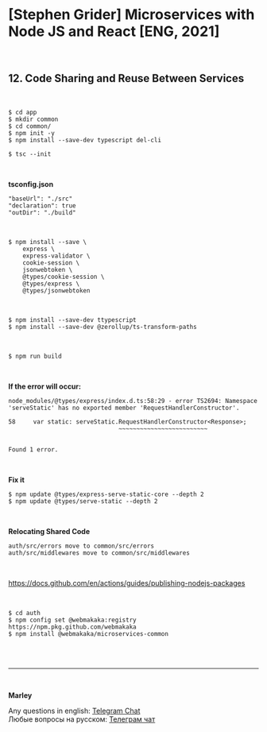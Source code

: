 # [Stephen Grider] Microservices with Node JS and React [ENG, 2021]

<br/>

## 12. Code Sharing and Reuse Between Services

<br/>

    $ cd app
    $ mkdir common
    $ cd common/
    $ npm init -y
    $ npm install --save-dev typescript del-cli

    $ tsc --init

<br/>

**tsconfig.json**

    "baseUrl": "./src"
    "declaration": true
    "outDir": "./build"

<br/>

```
$ npm install --save \
    express \
    express-validator \
    cookie-session \
    jsonwebtoken \
    @types/cookie-session \
    @types/express \
    @types/jsonwebtoken
```

<br/>

```
$ npm install --save-dev ttypescript
$ npm install --save-dev @zerollup/ts-transform-paths
```

<br/>

    $ npm run build

<br/>

**If the error will occur:**

```
node_modules/@types/express/index.d.ts:58:29 - error TS2694: Namespace 'serveStatic' has no exported member 'RequestHandlerConstructor'.

58     var static: serveStatic.RequestHandlerConstructor<Response>;
                               ~~~~~~~~~~~~~~~~~~~~~~~~~


Found 1 error.

```

<br/>

**Fix it**

```
$ npm update @types/express-serve-static-core --depth 2
$ npm update @types/serve-static --depth 2
```

<br/>

**Relocating Shared Code**

```
auth/src/errors move to common/src/errors
auth/src/middlewares move to common/src/middlewares
```

<br/>

https://docs.github.com/en/actions/guides/publishing-nodejs-packages

<br/>

```
$ cd auth
$ npm config set @webmakaka:registry https://npm.pkg.github.com/webmakaka
$ npm install @webmakaka/microservices-common
```

<br/>

<!--
<br/>

### 06. An Easy Publish Command

<br/>

    $ npm version patch
    $ npm run build

<br/>

### 07. Relocating Shared Code


<br/>

    $ tsc

<br/>

    $ npm run publish

<br/>

### 08. Updating Import Statements

    $ cd auth
    $ npm install --save @grider-ms-tickets/common

<br/>

### 09. Updating the Common Module

    $ cd auth
    $ npm update @grider-ms-tickets/common -->

<br/>

---

<br/>

**Marley**

Any questions in english: <a href="https://jsdev.org/chat/">Telegram Chat</a>  
Любые вопросы на русском: <a href="https://jsdev.ru/chat/">Телеграм чат</a>

